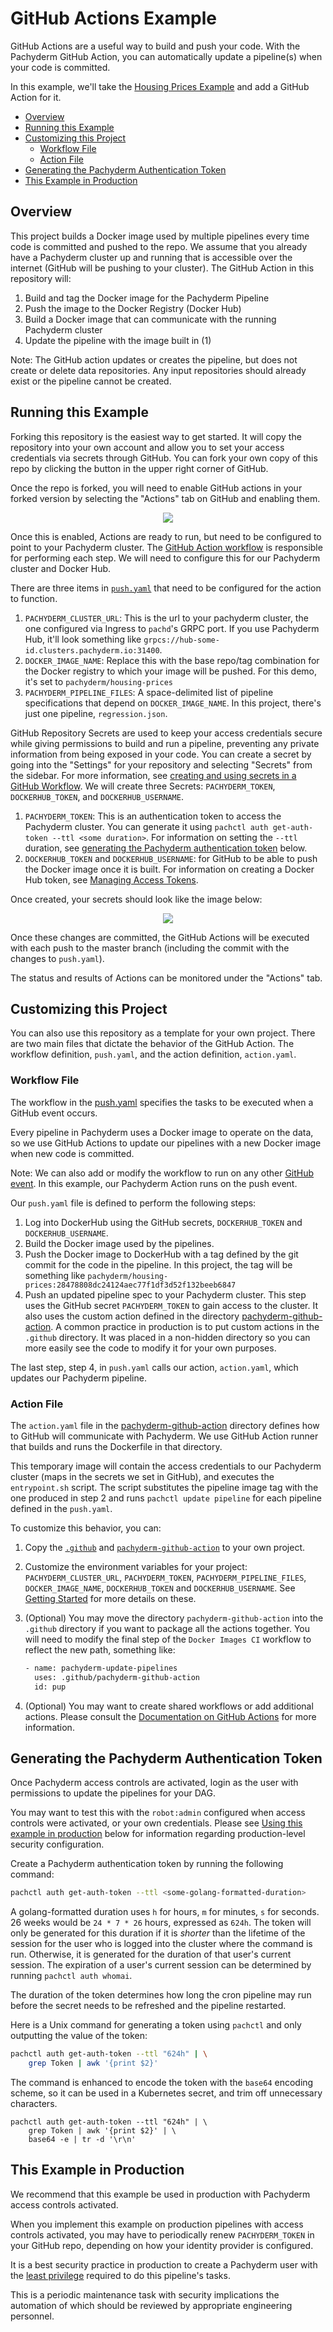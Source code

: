 # GitHub Actions Example

GitHub Actions are a useful way to build and push your code. With the Pachyderm GitHub Action, you can automatically update a pipeline(s) when your code is committed. 

In this example, we'll take the [Housing Prices Example](https://github.com/pachyderm/pachyderm/tree/example/housing-prices/examples/ml/housing-prices) and add a GitHub Action for it. 

- [Overview](#overview)
- [Running this Example](#running-this-example)
- [Customizing this Project](#customizing-this-project)
  - [Workflow File](#workflow-file)
  - [Action File](#action-file)
- [Generating the Pachyderm Authentication Token](#generating-the-pachyderm-authentication-token)
- [This Example in Production](#this-example-in-production)

## Overview

This project builds a Docker image used by multiple pipelines every time code is committed and pushed to the repo. We assume that you already have a Pachyderm cluster up and running that is accessible over the internet (GitHub will be pushing to your cluster). The GitHub Action in this repository will:

1. Build and tag the Docker image for the Pachyderm Pipeline
2. Push the image to the Docker Registry (Docker Hub)
3. Build a Docker image that can communicate with the running Pachyderm cluster
4. Update the pipeline with the image built in (1)

  Note: The GitHub action updates or creates the pipeline, but does not create or delete data repositories. Any input repositories should already exist or the pipeline cannot be created.

## Running this Example

Forking this repository is the easiest way to get started. It will copy the repository into your own account and allow you to set your access credentials via secrets through GitHub. You can fork your own copy of this repo by clicking the button in the upper right corner of GitHub.

Once the repo is forked, you will need to enable GitHub actions in your forked version by selecting the "Actions" tab on GitHub and enabling them.

<p align="center">
  <img src="images/gha_enable.png">
</p>

Once this is enabled, Actions are ready to run, but need to be configured to point to your Pachyderm cluster. The [GitHub Action workflow](./.github/workflows/push.yaml) is responsible for performing each step. We will need to configure this for our Pachyderm cluster and Docker Hub. 

There are three items in [`push.yaml`](./.github/workflows/push.yaml) that need to be configured for the action to function.

1.  `PACHYDERM_CLUSTER_URL`: This is the url to your pachyderm cluster, the one configured via Ingress to `pachd`'s GRPC port.
  If you use Pachyderm Hub, it'll look something like `grpcs://hub-some-id.clusters.pachyderm.io:31400`.
2. `DOCKER_IMAGE_NAME`: Replace this with the base repo/tag combination for the Docker registry to which your image will be pushed.
  For this demo, it's set to `pachyderm/housing-prices`
3. `PACHYDERM_PIPELINE_FILES`: A space-delimited list of pipeline specifications that depend on `DOCKER_IMAGE_NAME`.
  In this project, there's just one pipeline, `regression.json`.

GitHub Repository Secrets are used to keep your access credentials secure while giving permissions to build and run a pipeline, preventing any private information from being exposed in your code. You can create a secret by going into the "Settings" for your repository and selecting "Secrets" from the sidebar. For more information, see [creating and using secrets in a GitHub Workflow](https://docs.github.com/en/actions/configuring-and-managing-workflows/creating-and-storing-encrypted-secrets). We will create three Secrets: `PACHYDERM_TOKEN`, `DOCKERHUB_TOKEN`, and `DOCKERHUB_USERNAME`.

1. `PACHYDERM_TOKEN`: This is an authentication token to access the Pachyderm cluster. You can generate it using `pachctl auth get-auth-token --ttl <some duration>`. For information on setting the `--ttl` duration, see [generating the Pachyderm authentication token](#generating-the-pachyderm-authentication-token) below.
2. `DOCKERHUB_TOKEN` and `DOCKERHUB_USERNAME`: for GitHub to be able to push the Docker image once it is built. For information on creating a Docker Hub token, see [Managing Access Tokens](https://docs.docker.com/docker-hub/access-tokens/).
  
Once created, your secrets should look like the image below:

<p align="center">
  <img src="images/gh_secrets.png">
</p>

Once these changes are committed, the GitHub Actions will be executed with each push to the master branch (including the commit with the changes to `push.yaml`).

The status and results of Actions can be monitored under the "Actions" tab.

## Customizing this Project

You can also use this repository as a template for your own project. There are two main files that dictate the behavior of the GitHub Action. The workflow definition, `push.yaml`, and the action definition, `action.yaml`.

### Workflow File

The workflow in the [push.yaml](./.github/workflows/push.yaml) specifies the tasks to be executed when a GitHub event occurs.

Every pipeline in Pachyderm uses a Docker image to operate on the data, so we use GitHub Actions to update our pipelines with a new Docker image when new code is committed.

Note: We can also add or modify the workflow to run on any other [GitHub event](https://docs.github.com/en/actions/reference/events-that-trigger-workflows). 
In this example, our Pachyderm Action runs on the push event.

Our `push.yaml` file is defined to perform the following steps:

1. Log into DockerHub using the GitHub secrets, `DOCKERHUB_TOKEN` and `DOCKERHUB_USERNAME`.
2. Build the Docker image used by the pipelines.
3. Push the Docker image to DockerHub with a tag defined by the git commit for the code in the pipeline.
  In this project, the tag will be something like `pachyderm/housing-prices:28478808dc24124aec77f1df3d52f132beeb6847`
4. Push an updated pipeline spec to your Pachyderm cluster.
  This step uses the GitHub secret `PACHYDERM_TOKEN` to gain access to the cluster.
  It also uses the custom action defined in the directory [pachyderm-github-action](./pachyderm-github-action).
  A common practice in production is to put custom actions in the `.github` directory.
  It was placed in a non-hidden directory so you can more easily see the code
  to modify it for your own purposes.

The last step, step 4, in `push.yaml` calls our action, `action.yaml`, which updates our Pachyderm pipeline.

### Action File
The `action.yaml` file in the [pachyderm-github-action](./pachyderm-github-action) directory defines how to GitHub will communicate with Pachyderm.
We use GitHub Action runner that builds and runs the Dockerfile in that directory. 

This temporary image will contain the access credentials to our Pachyderm cluster (maps in the secrets we set in GitHub), and executes the `entrypoint.sh` script.
The script substitutes the pipeline image tag with the one produced in step 2 and runs `pachctl update pipeline` for each pipeline defined in the `push.yaml`.

To customize this behavior, you can:

1. Copy the [`.github`](./.github) and [`pachyderm-github-action`](./pachyderm-github-action) to your own project.

2. Customize the environment variables for your project: `PACHYDERM_CLUSTER_URL`, `PACHYDERM_TOKEN`, `PACHYDERM_PIPELINE_FILES`, `DOCKER_IMAGE_NAME`, `DOCKERHUB_TOKEN` and `DOCKERHUB_USERNAME`. See [Getting Started](#getting-started) for more details on these.
     
3. (Optional) You may move the directory `pachyderm-github-action` into the `.github` directory
   if you want to package all the actions together.
   You will need to modify the final step of the `Docker Images CI` workflow to reflect the new path, something like:
   ```bash
   - name: pachyderm-update-pipelines
     uses: .github/pachyderm-github-action
     id: pup
   ```
  
4. (Optional) You may want to create shared workflows or add additional actions.
   Please consult the [Documentation on GitHub Actions](https://docs.github.com/en/actions) for more information.

## Generating the Pachyderm Authentication Token

Once Pachyderm access controls are activated,
login as the user with permissions to update the pipelines for your DAG.

You may want to test this with the `robot:admin`
configured when access controls were activated,
or your own credentials.
Please see [Using this example in production](#using_this_example_in_production) below
for information regarding production-level security configuration.

Create a Pachyderm authentication token by running the following command:

```bash
pachctl auth get-auth-token --ttl <some-golang-formatted-duration>
```

A golang-formatted duration uses `h` for hours, `m` for minutes, `s` for seconds.
26 weeks would be `24 * 7 * 26` hours, 
expressed as `624h`. 
The token will only be generated for this duration
if it is *shorter* than the lifetime of the session
for the user who is logged into the cluster
where the command is run. 
Otherwise, it is generated for the duration of that user's current session.
The expiration of a user's current session can be determined
by running `pachctl auth whomai`.

The duration of the token 
determines how long the cron pipeline may run 
before the secret needs to be refreshed 
and the pipeline restarted.

Here is a Unix command 
for generating a token using `pachctl`
and only outputting the value of the token:

```bash
pachctl auth get-auth-token --ttl "624h" | \
    grep Token | awk '{print $2}'
```

The command is enhanced to encode the token with the `base64` encoding scheme,
so it can be used in a Kubernetes secret,
and trim off unnecessary characters.

```
pachctl auth get-auth-token --ttl "624h" | \
    grep Token | awk '{print $2}' | \
    base64 -e | tr -d '\r\n'
```

## This Example in Production

We recommend that this example be used in production with Pachyderm access controls activated.

When you implement this example on production pipelines with access controls activated,
you may have to periodically renew `PACHYDERM_TOKEN` in your GitHub repo,
depending on how your identity provider is configured.

It is a best security practice in production
to create a Pachyderm user 
with the [least privilege](https://en.wikipedia.org/wiki/Principle_of_least_privilege) required to do this pipeline's tasks.

This is a periodic maintenance task
with security implications
the automation of which should be reviewed
by appropriate engineering personnel.
